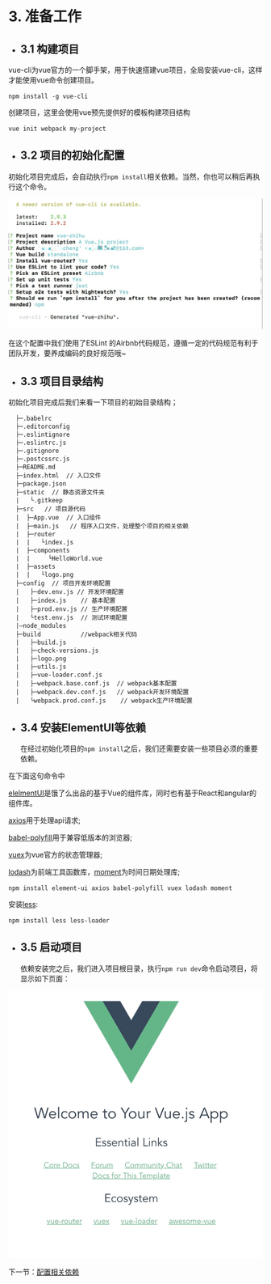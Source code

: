 # 3. 准备工作
* ## 3.1 构建项目

vue-cli为vue官方的一个脚手架，用于快速搭建vue项目，全局安装vue-cli，这样才能使用vue命令创建项目。
```
npm install -g vue-cli
```

创建项目，这里会使用vue预先提供好的模板构建项目结构
```
vue init webpack my-project
```
* ## 3.2 项目的初始化配置

初始化项目完成后，会自动执行`npm install`相关依赖。当然，你也可以稍后再执行这个命令。

![](./img/init.jpg)

在这个配置中我们使用了ESLint 的Airbnb代码规范，遵循一定的代码规范有利于团队开发，要养成编码的良好规范哦~

* ## 3.3 项目目录结构

初始化项目完成后我们来看一下项目的初始目录结构；

      ├─.babelrc
      ├─.editorconfig
      ├─.eslintignore
      ├─.eslintrc.js
      ├─.gitignore
      ├─.postcssrc.js
      ├─README.md
      ├─index.html  // 入口文件
      ├─package.json
      ├─static  // 静态资源文件夹
      |   └.gitkeep
      ├─src   // 项目源代码
      |  ├─App.vue  // 入口组件
      |  ├─main.js   // 程序入口文件，处理整个项目的相关依赖
      |  ├─router
      |  |   └index.js
      |  ├─components
      |  |     └HelloWorld.vue
      |  ├─assets
      |  |   └logo.png
      ├─config  // 项目开发环境配置
      |   ├─dev.env.js // 开发环境配置
      |   ├─index.js    // 基本配置
      |   ├─prod.env.js // 生产环境配置
      |   └test.env.js  // 测试环境配置
      |—node_modules 
      ├─build           //webpack相关代码
      |   ├─build.js
      |   ├─check-versions.js
      |   ├─logo.png
      |   ├─utils.js
      |   ├─vue-loader.conf.js
      |   ├─webpack.base.conf.js  // webpack基本配置
      |   ├─webpack.dev.conf.js   // webpack开发环境配置
      |   └webpack.prod.conf.js    // webpack生产环境配置
* ## 3.4 安装ElementUI等依赖

  在经过初始化项目的`npm install`之后，我们还需要安装一些项目必须的重要依赖。

在下面这句命令中

[elelmentUI](http://element-cn.eleme.io/#/zh-CN/component/installation)是饿了么出品的基于Vue的组件库，同时也有基于React和angular的组件库。

[axios](https://github.com/axios/axios)用于处理api请求;

[babel-polyfill](https://babeljs.cn/docs/usage/polyfill/)用于兼容低版本的浏览器;

[vuex](https://vuex.vuejs.org/zh-cn/)为vue官方的状态管理器;

[lodash](https://www.lodashjs.com/docs/4.17.5.html)为前端工具函数库，[moment](http://momentjs.cn/)为时间日期处理库;
```
npm install element-ui axios babel-polyfill vuex lodash moment
```
安装[less](http://lesscss.cn/):
```
npm install less less-loader
```
* ## 3.5 启动项目

  依赖安装完之后，我们进入项目根目录，执行`npm run dev`命令启动项目，将显示如下页面：

![](./img/bigin.png)

下一节：<a href="./配置相关依赖.md">配置相关依赖</a>